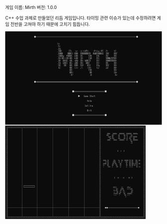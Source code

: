 게임 이름: Mirth
버전: 1.0.0

C++ 수업 과제로 만들었던 리듬 게임입니다.
타이밍 관련 이슈가 있는데 수정하려면 게임 전반을 고쳐야 하기 때문에 고치기 힘듭니다.

<img src="https://github.com/wndudwkd003/Cpp_Console_Rythm_Game/blob/master/%EB%A9%94%EC%9D%B8.JPG" height="300px"></img>   
<img src="https://github.com/wndudwkd003/Cpp_Console_Rythm_Game/blob/master/%ED%94%8C%EB%A0%88%EC%9D%B4.JPG" height="300px"></img>   
